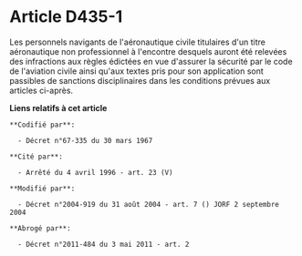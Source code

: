 # Article D435-1

Les personnels navigants de l'aéronautique civile titulaires d'un titre aéronautique non professionnel à l'encontre desquels
auront été relevées des infractions aux règles édictées en vue d'assurer la sécurité par le code de l'aviation civile ainsi
qu'aux textes pris pour son application sont passibles de sanctions disciplinaires dans les conditions prévues aux articles
ci-après.

**Liens relatifs à cet article**

	**Codifié par**:

	  - Décret n°67-335 du 30 mars 1967

	**Cité par**:

	  - Arrêté du 4 avril 1996 - art. 23 (V)

	**Modifié par**:

	  - Décret n°2004-919 du 31 août 2004 - art. 7 () JORF 2 septembre 2004

	**Abrogé par**:

	  - Décret n°2011-484 du 3 mai 2011 - art. 2
